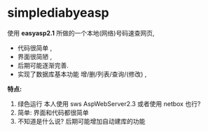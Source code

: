 # simplediabyeasp
使用 **easyasp2.1** 所做的一个本地(网络)号码速查网页,

- 代码很简单 ,
- 界面很简陋 ,
- 后期可能逐渐完善.
- 实现了数据库基本功能 增/删/列表/查询/(修改) ,

**特点:**

1. 绿色运行 本人使用  sws AspWebServer2.3 或者使用 netbox 也行?
1. 简单: 界面和代码都很简单
1. 不知道是什么说? 后期可能增加自动建库的功能